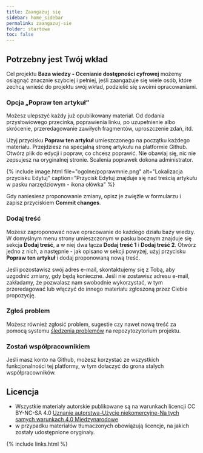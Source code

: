 ```yaml
---
title: Zaangażuj się
sidebar: home_sidebar
permalink: zaangazuj-sie
folder: startowa
toc: false
---
```


## Potrzebny jest Twój wkład
Cel projektu **Baza wiedzy - Ocenianie dostępności cyfrowej** możemy osiągnąć znacznie szybciej i pełniej, jeśli zaangażuje się wiele osób, które zechcą wnieść do projektu swój wkład, podzielić się swoimi opracowaniami.

### Opcja &bdquo;Popraw ten artykuł&rdquo;
Możesz ulepszyć każdy już opublikowany materiał. Od dodania przysłowiowego przecinka, poprawienia linku, po uzupełnienie albo skrócenie, przeredagowanie zawiłych fragmentów, uproszczenie zdań, itd.

Użyj  przycisku **Popraw ten artykuł** umieszczonego na początku każdego materiału. Przejdziesz na specjalną stronę artykułu na platformie Github. Otwórz plik do edycji i popraw, co chcesz poprawić. Nie obawiaj się, nic nie zepsujesz na oryginalnej stronie. Scalenia poprawek dokona administrator.

{% include image.html file="ogolne/poprawmnie.png" alt="Lokalizacja przycisku Edytuj" caption="Przycisk Edytuj znajduje się nad treścią artykułu w pasku narzędziowym - ikona ołówka" %}

Gdy naniesiesz proponowanie zmiany, opisz je zwięźle w formularzu i zapisz przyciskiem **Commit changes**.

### Dodaj treść
Możesz zaproponować nowe opracowanie do każdego działu bazy wiedzy. W domyślnym menu strony umieszczonym w&nbsp;pasku bocznym znajduje się sekcja **Dodaj treść**, a w niej dwa łącza **Dodaj treść 1** i **Dodaj treść 2**. Otwórz jedno z nich, a następnie - jak opisano w sekcji powyżej, użyj przycisku **Popraw ten artykuł** i dodaj proponowaną nową treść.

Jeśli pozostawisz swój adres e-mail, skontaktujemy się z Tobą, aby uzgodnić zmiany, gdy będą konieczne. Jeśli nie zostawisz adresu e-mail, zakładamy, że pozwalasz nam swobodnie wykorzystać, w tym przeredagować lub włączyć do innego materiału zgłoszoną przez Ciebie propozycję.

### Zgłoś problem
Możesz również zgłosić problem, sugestie czy nawet nową treść za pomocą systemu [śledzenia problemów](https://github.com/lepszyweb/wcag-testy/issues) na repozytozytorium projektu.


### Zostań współpracownikiem
Jeśli masz konto na Github, możesz korzystać ze wszystkich funkcjonalności tej platformy, w tym dołaczyć do grona stalych współpracowników.

## Licencja
- Wszystkie materiały autorskie publikowane są na warunkach licencji CC BY-NC-SA 4.0
[Uznanie autorstwa-Użycie niekomercyjne-Na tych samych warunkach 4.0 Międzynarodowe](https://creativecommons.org/licenses/by-nc-sa/4.0/deed.pl)
- w przypadku materiałów tłumaczonych obowiązują licencje, na jakich zostały udostępnione oryginały.


{% include links.html %}
